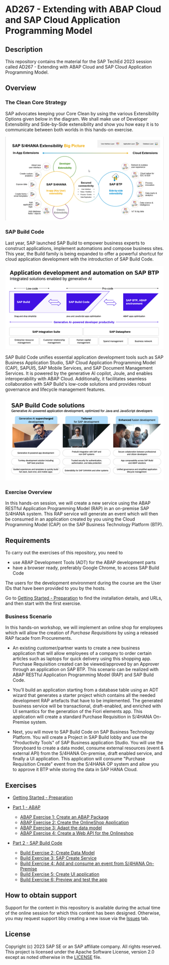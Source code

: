 
# AD267 - Extending with ABAP Cloud and SAP Cloud Application Programming Model

## Description

This repository contains the material for the SAP TechEd 2023 session called AD267 - Extending with ABAP Cloud and SAP Cloud Application Programming Model.

## Overview

### The Clean Core Strategy
SAP advocates keeping your Core Clean by using the various Extensibility Options given below in the diagram.
We shall make use of Developer Extensibility and Side-by-Side extensibility and show you how easy it is to communicate between both worlds in this hands-on exercise.

![](images/CleanCore.png)

### SAP Build Code

Last year, SAP launched SAP Build to empower business experts to construct applications, implement automations and compose business sites. This year, the Build family is being expanded to offer a powerful shortcut for cloud application development with the introduction of SAP Build Code.

![](images/img-build-code-architecture.png)

SAP Build Code unifies essential application development tools such as SAP Business Application Studio, SAP Cloud Application Programming Model (CAP), SAPUI5, SAP Mobile Services, and SAP Document Management Services. It is powered by the generative AI copilot, Joule, and enables interoperability with ABAP Cloud. Additionally, it facilitates seamless collaboration with SAP Build's low-code solutions and provides robust governance and lifecycle management features.

![](images/img-build-code-benefits.png)

### Exercise Overview

In this hands-on session, we will create a new service using the ABAP RESTful Application Programming Model (RAP) in an on-premise SAP S/4HANA system. This RAP service will generate an event which will then be consumed in an application created by you using the Cloud Programming Model (CAP) on the SAP Business Technology Platform (BTP).

## Requirements

To carry out the exercises of this repository, you need to
- use ABAP Development Tools (ADT) for the ABAP development parts
- have a browser ready, preferably Google Chrome, to access SAP Build Code

The users for the development environment during the course are the User IDs that have been provided to you by the hosts.

Go to [Getting Started - Preparation](exercises/ex0/README.md) to find the installation details, and URLs, and then start with the first exercise.

### Business Scenario 

In this hands-on workshop, we will implement an online shop for employees which will allow the creation of *Purchase Requisitions* by using a released RAP facade from Procurements.   
 
 - An existing customer/partner wants to create a new business application that will allow employees of a company to order certain articles such as laptops for quick delivery using this shopping app. Purchase Requisition created can be viewed/approved by an Approver through an application on SAP BTP. This scenario can be realized with ABAP RESTful Application Programming Model (RAP) and SAP Build Code. 
 
 - You’ll build an application starting from a database table using an ADT wizard that generates a starter project which contains all the needed development RAP artefacts that have to be implemented. The generated business service will be transactional, draft-enabled, and enriched with UI semantics for the generation of the Fiori elements app. This application will create a standard Purchase Requisition in S/4HANA On-Premise system.

 - Next, you will move to SAP  Build Code on SAP Business Technology Platform. You will create a Project in SAP Build lobby and use the "Productivity Tools" of SAP Business application Studio. You will use the Storyboard to create a data model, consume external resources (event & external API) from the S/4HANA On-premise, draft enabled service, and finally a UI application. This application will consume "Purchase Requisition Create" event from the S/4HANA OP system and allow you to approve it BTP while storing the data in SAP HANA Cloud.

   
## Exercises

- [Getting Started - Preparation](exercises/ex0/README.md)
- [Part 1 - ABAP ](exercises/rap/README.md)
  - [ABAP Exercise 1: Create an ABAP Package](exercises/rap/exercises/ex1/README.md)
  - [ABAP Exercise 2: Create the OnlineShop Application](exercises/rap/exercises/ex2/README.md)
  - [ABAP Exercise 3: Adapt the data model](exercises/rap/exercises/ex3/README.md)
  - [ABAP Exercise 4: Create a Web API for the Onlineshop](exercises/rap/exercises/ex4/README.md)
      
- [Part 2 - SAP Build Code](exercises/buildcode/exercises/ex1/README.md)
  - [Build Exercise 2: Create Data Model](exercises/buildcode/exercises/ex2/README.md)
  - [Build Exercise 3: SAP Create Service](exercises/buildcode/exercises/ex3/README.md)
  - [Build Exercise 4: Add and consume an event from S/4HANA On-Premise](exercises/buildcode/exercises/ex4/README.md)
  - [Build Exercise 5: Create UI application](exercises/buildcode/exercises/ex5/README.md)
  - [Build Exercise 6: Preview and test the app](exercises/buildcode/exercises/ex6/README.md)
  
## How to obtain support

Support for the content in this repository is available during the actual time of the online session for which this content has been designed. Otherwise, you may request support bby creating a new issue via the [Issues](../../issues) tab.

## License
Copyright (c) 2023 SAP SE or an SAP affiliate company. All rights reserved. This project is licensed under the Apache Software License, version 2.0 except as noted otherwise in the [LICENSE](LICENSES/Apache-2.0.txt) file.
